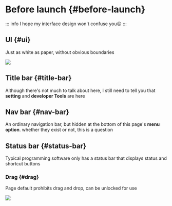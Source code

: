 # Before launch {#before-launch}

::: info
I hope my interface design won't confuse you😐
:::

## UI {#ui}

Just as white as paper, without obvious boundaries

![](https://cdn.jsdelivr.net/gh/shion-app/docs/src/public/assets/en/overview.png)

## Title bar {#title-bar}

Although there's not much to talk about here, I still need to tell you that **setting** and **developer Tools** are here

## Nav bar {#nav-bar}

An ordinary navigation bar, but hidden at the bottom of this page's **menu option**. whether they exist or not, this is a question

## Status bar {#status-bar}

Typical programming software only has a status bar that displays status and shortcut buttons

### Drag {#drag}

Page default prohibits drag and drop, can be unlocked for use

![](https://cdn.jsdelivr.net/gh/shion-app/docs/src/public/assets/en/drag.gif)
